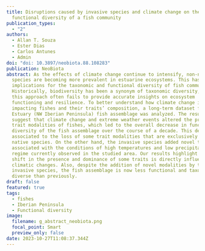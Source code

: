 ```yaml
---
title: Disruptions caused by invasive species and climate change on the
  functional diversity of a fish community
publication_types:
  - "2"
authors:
  - Allan T. Souza
  - Ester Dias
  - Carlos Antunes
  - Admin
doi: "doi: 10.3897/neobiota.88.108283"
publication: NeoBiota
abstract: As the effects of climate change continue to intensify, non-native
  species are becoming more prevalent in estuarine ecosystems. This has
  implications for the taxonomic and functional diversity of fish communities.
  Historically, biodiversity has been a synonym of taxonomic diversity, however
  this approach often fails to provide accurate insights on ecosystem
  functioning and resilience. To better understand how climate change is
  impacting fishes and their traits’ composition, a long-term dataset from Minho
  Estuary (NW Iberian Peninsula) fish assemblage was analyzed. The results
  suggest that climate change and extreme weather events altered the prevailing
  trait modalities of fishes, which led to the overall decrease in functional
  diversity of the fish assemblage over the course of a decade. This decrease is
  associated to the loss of some trait modalities that are exclusively found in
  native species. On the other hand, the invasive species added novel traits
  associated with the conditions of high temperatures and low precipitation
  regime currently observed in the studied area. Our results highlight that the
  shift in the presence and dominance of some traits is directly influenced by
  climatic changes. Also, despite the addition of novel modalities by the
  invasive species, the fish assemblage is now less functional and taxonomically
  diverse than previously.
draft: false
featured: true
tags:
  - fishes
  - Iberian Peninsula
  - Functional diversity
image:
  filename: g_abstract_neobiota.png
  focal_point: Smart
  preview_only: false
date: 2023-10-27T11:08:37.344Z
---
```

